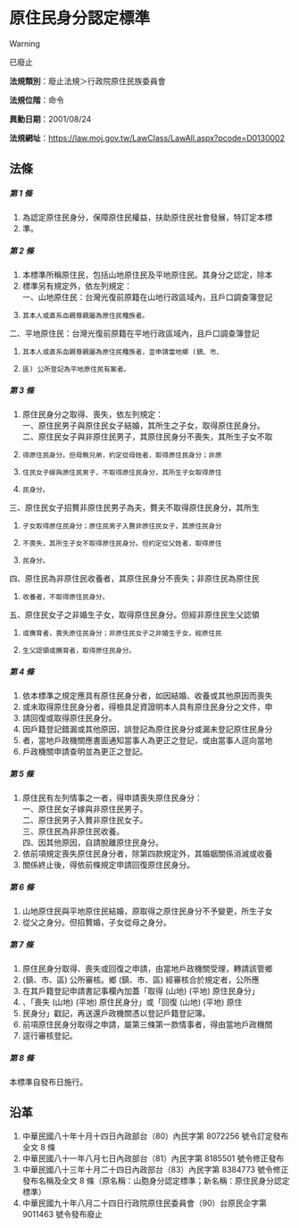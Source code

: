 # 原住民身分認定標準


> [!WARNING]
> 已廢止


**法規類別**：廢止法規＞行政院原住民族委員會

**法規位階**：命令

**異動日期**：2001/08/24  

**法規網址**：https://law.moj.gov.tw/LawClass/LawAll.aspx?pcode=D0130002



## 法條
##### 第 1 條
1. 為認定原住民身分，保障原住民權益，扶助原住民社會發展，特訂定本標
1. 準。

##### 第 2 條
1. 本標準所稱原住民，包括山地原住民及平地原住民。其身分之認定，除本
1. 標準另有規定外，依左列規定：  
一、山地原住民：台灣光復前原籍在山地行政區域內，且戶口調查簿登記
1.     其本人或直系血親尊親屬為原住民種族者。  
二、平地原住民：台灣光復前原籍在平地行政區域內，且戶口調查簿登記
1.     其本人或直系血親尊親屬為原住民種族者，並申請當地鄉 (鎮、市、
1.     區) 公所登記為平地原住民有案者。

##### 第 3 條
1. 原住民身分之取得、喪失，依左列規定：  
一、原住民男子與原住民女子結婚，其所生之子女，取得原住民身分。  
二、原住民女子與非原住民男子，其原住民身分不喪失，其所生子女不取
1.     得原住民身分。但母無兄弟，約定從母姓者，取得原住民身分；非原
1.     住民女子嫁與原住民男子，不取得原住民身分，其所生子女取得原住
1.     民身分。  
三、原住民女子招贅非原住民男子為夫，贅夫不取得原住民身分，其所生
1.     子女取得原住民身分；原住民男子入贅非原住民女子，其原住民身分
1.     不喪失，其所生子女不取得原住民身分。但約定從父姓者，取得原住
1.     民身分。  
四、原住民為非原住民收養者，其原住民身分不喪失；非原住民為原住民
1.     收養者，不取得原住民身分。  
五、原住民女子之非婚生子女，取得原住民身分。但經非原住民生父認領
1.     或撫育者，喪失原住民身分；非原住民女子之非婚生子女，經原住民
1.     生父認領或撫育者，取得原住民身分。

##### 第 4 條
1. 依本標準之規定應具有原住民身分者，如因結婚、收養或其他原因而喪失
1. 或未取得原住民身分者，得檢具足資證明本人具有原住民身分之文件，申
1. 請回復或取得原住民身分。
1. 因戶籍登記錯漏或其他原因，誤登記為原住民身分或漏未登記原住民身分
1. 者，當地戶政機關應書面通知當事人為更正之登記，或由當事人逕向當地
1. 戶政機關申請查明並為更正之登記。

##### 第 5 條
1. 原住民有左列情事之一者，得申請喪失原住民身分：  
一、原住民女子嫁與非原住民男子。  
二、原住民男子入贅非原住民女子。  
三、原住民為非原住民收養。  
四、因其他原因，自請脫離原住民身分。
1. 依前項規定喪失原住民身分者，除第四款規定外，其婚姻關係消滅或收養
1. 關係終止後，得依前條規定申請回復原住民身分。

##### 第 6 條
1. 山地原住民與平地原住民結婚，原取得之原住民身分不予變更，所生子女
1. 從父之身分。但招贅婚，子女從母之身分。

##### 第 7 條
1. 原住民身分取得、喪失或回復之申請，由當地戶政機關受理，轉請該管鄉
1.  (鎮、市、區) 公所審核。鄉 (鎮、市、區) 經審核合於規定者，公所應
1. 在其戶籍登記申請書記事欄內加蓋「取得 (山地)  (平地) 原住民身分」
1. 、「喪失 (山地)  (平地) 原住民身分」或「回復 (山地)  (平地) 原住
1. 民身分」戳記，再送還戶政機關憑以登記戶籍登記簿。
1. 前項原住民身分取得之申請，屬第三條第一款情事者，得由當地戶政機關
1. 逕行審核登記。

##### 第 8 條
本標準自發布日施行。

## 沿革
1. 中華民國八十年十月十四日內政部台（80）內民字第 8072256  號令訂定發布全文 8  條
1. 中華民國八十一年八月七日內政部台（81）內民字第 8185501  號令修正發布
1. 中華民國八十三年十月二十四日內政部台（83）內民字第 8384773  號令修正發布名稱及全文 8  條（原名稱：山胞身分認定標準；新名稱：原住民身分認定標準）
1. 中華民國九十年八月二十四日行政院原住民委員會（90）台原民企字第9011463 號令發布廢止
